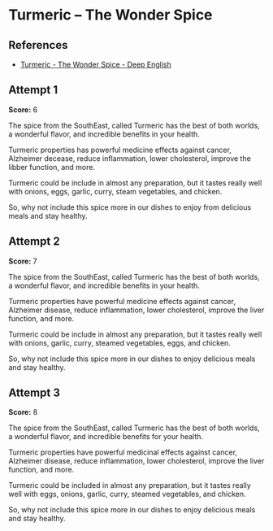 # Turmeric – The Wonder Spice

## References

- [Turmeric - The Wonder Spice - Deep English](https://deepenglish.com/lessons/the-wonder-spice/)

## Attempt 1

**Score:** 6

The spice from the SouthEast, called Turmeric has the best of both worlds, a
wonderful flavor, and incredible benefits in your health.

Turmeric properties has powerful medicine effects against cancer, Alzheimer
decease, reduce inflammation, lower cholesterol, improve the libber function,
and more.

Turmeric could be include in almost any preparation, but it tastes really well
with onions, eggs, garlic, curry, steam vegetables, and chicken.

So, why not include this spice more in our dishes to enjoy from delicious meals
and stay healthy.

## Attempt 2

**Score:** 7

The spice from the SouthEast, called Turmeric has the best of both worlds, a
wonderful flavor, and incredible benefits in your health.

Turmeric properties have powerful medicine effects against cancer, Alzheimer
disease, reduce inflammation, lower cholesterol, improve the liver function, and
more.

Turmeric could be include in almost any preparation, but it tastes really well
with onions, garlic, curry, steamed vegetables, eggs, and chicken.

So, why not include this spice more in our dishes to enjoy delicious meals and
stay healthy.

## Attempt 3

**Score:** 8

The spice from the SouthEast, called Turmeric has the best of both worlds, a
wonderful flavor, and incredible benefits for your health.

Turmeric properties have powerful medicinal effects against cancer, Alzheimer
disease, reduce inflammation, lower cholesterol, improve the liver function, and
more.

Turmeric could be included in almost any preparation, but it tastes really well
with eggs, onions, garlic, curry, steamed vegetables, and chicken.

So, why not include this spice more in our dishes to enjoy delicious meals and
stay healthy.
